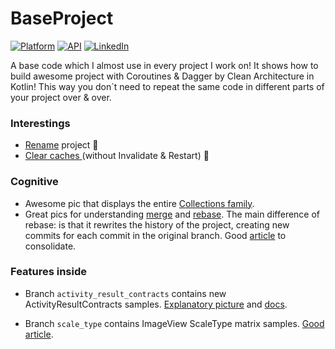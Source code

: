 

# BaseProject

[![Platform](https://img.shields.io/badge/platform-android-green.svg)](http://developer.android.com/index.html)
[![API](https://img.shields.io/badge/API-21%2B-brightgreen.svg?style=flat)](https://android-arsenal.com/api?level=21)
[![LinkedIn](https://img.shields.io/badge/LinkedIn-Alesh-blue)](https://www.linkedin.com/in/dmitry-aleshkov)

A base code which I almost use in every project I work on!
It shows how to build awesome project with Coroutines & Dagger by Clean Architecture in Kotlin!
This way you don`t need to repeat the same code in different parts of your project over & over.

### Interestings

* [Rename](https://gist.github.com/Alesh17/9c7dbbf0e894f601ac7a7af458ac7402) project 🤘
* [Clear caches ](https://gist.github.com/Alesh17/26e5eaffe0990798adc2bd2d8fe0ec7a) (without Invalidate & Restart) 🧹

### Cognitive

* Awesome pic that displays the entire [Collections family](https://raw.githubusercontent.com/Alesh17/BaseProject/master/additional/collections.png).
* Great pics for understanding 
[merge](https://raw.githubusercontent.com/Alesh17/BaseProject/master/additional/git_merge.png) and 
[rebase](https://raw.githubusercontent.com/Alesh17/BaseProject/master/additional/git_rebase.png). 
The main difference of rebase: is that it rewrites the history of the project, creating new commits for each commit in the original branch.
Good [article](https://www.atlassian.com/ru/git/tutorials/merging-vs-rebasing) to consolidate.

### Features inside

* Branch `activity_result_contracts` contains new ActivityResultContracts samples. [Explanatory picture](https://miro.medium.com/max/1000/1*UJoM9lj5GYKaE4kt3hvV9Q.png) and [docs](https://developer.android.com/training/basics/intents/result).

* Branch `scale_type` contains ImageView ScaleType matrix samples. [Good article](https://medium.com/mobile-app-development-publication/android-matrix-scaletype-explained-4501f0796be8).
